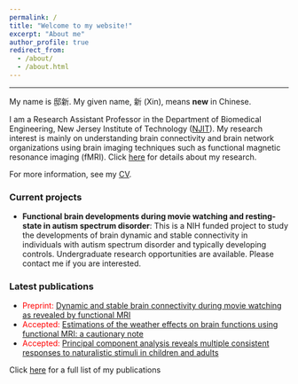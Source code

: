 ```yaml
---
permalink: /
title: "Welcome to my website!"
excerpt: "About me"
author_profile: true
redirect_from: 
  - /about/
  - /about.html
---
```


---
My name is 邸新. My given name, 新 (Xin), means **new** in Chinese.  

I am a Research Assistant Professor in the Department of Biomedical Engineering, New Jersey Institute of Technology ([NJIT](https://people.njit.edu/faculty/dixin)). My research interest is mainly on understanding brain connectivity and brain network organizations using brain imaging techniques such as functional magnetic resonance imaging (fMRI). Click [here](https://www.dixin.info/research/) for details about my research.

For more information, see my [CV](https://www.dixin.info/files/CV_XinDi.pdf). 

### Current projects
* **Functional brain developments during movie watching and resting-state in autism spectrum disorder**: This is a NIH funded project to study the developments of brain dynamic and stable connectivity in individuals with autism spectrum disorder and typically developing controls. Undergraduate research opportunities are available. Please contact me if you are interested. 

### Latest publications
* <span style="color:red">Preprint:</span> [Dynamic and stable brain connectivity during movie watching as revealed by functional MRI](https://doi.org/10.1101/2021.09.14.460293)
* <span style="color:red">Accepted:</span> [Estimations of the weather effects on brain functions using functional MRI: a cautionary note](https://doi.org/10.1101/646695)
* <span style="color:red">Accepted:</span> [Principal component analysis reveals multiple consistent responses to naturalistic stimuli in children and adults](https://doi.org/10.1101/2020.05.01.073163)

Click [here](https://www.dixin.info/publications/) for a full list of my publications
